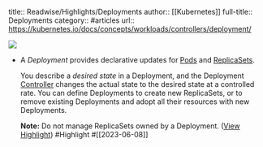 title:: Readwise/Highlights/Deployments
author:: [[Kubernetes]]
full-title:: Deployments
category:: #articles
url:: https://kubernetes.io/docs/concepts/workloads/controllers/deployment/

![](https://readwise-assets.s3.amazonaws.com/media/uploaded_book_covers/profile_182549/kubernetes-horizontal-color.png)

- A *Deployment* provides declarative updates for [Pods](https://kubernetes.io/docs/concepts/workloads/pods/) and [ReplicaSets](https://kubernetes.io/docs/concepts/workloads/controllers/replicaset/).
  
  You describe a *desired state* in a Deployment, and the Deployment [Controller](https://kubernetes.io/docs/concepts/architecture/controller/) changes the actual state to the desired state at a controlled rate. You can define Deployments to create new ReplicaSets, or to remove existing Deployments and adopt all their resources with new Deployments.
  
  **Note:** Do not manage ReplicaSets owned by a Deployment. ([View Highlight](https://read.readwise.io/read/01h2d27y1m7dasmfaa3f5dwk5q)) #Highlight #[[2023-06-08]]